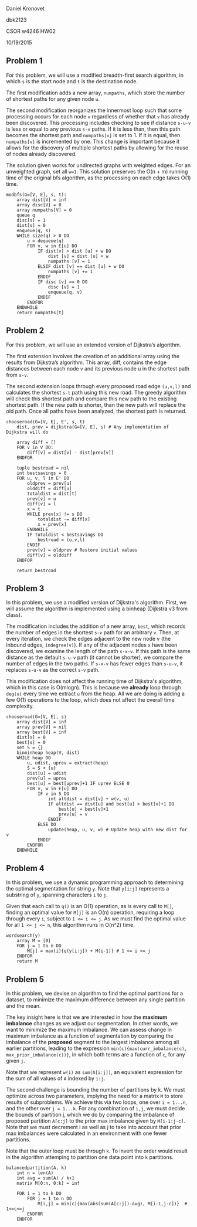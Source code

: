Daniel Kronovet

dbk2123

CSOR w4246 HW02

10/19/2015

## Problem 1

For this problem, we will use a modified breadth-first search algorithm, in which `s` is the start node and `t` is the destination node.

The first modification adds a new array, `numpaths`, which store the number of shortest paths for any given node `u`.

The second modification reorganizes the innermost loop such that some processing occurs for each node `v` regardless of whether that `v` has already been discovered.  This processing includes checking to see if distance `s-u-v` is less or equal to any previous `s-v` paths. If it is less than, then this path becomes the shortest path and `numpaths[v]` is set to 1. If it is equal, then `numpaths[v]` is incremented by one. This change is important because it allows for the discovery of multiple shortest paths by allowing for the reuse of nodes already discovered.

The solution given works for undirected graphs with weighted edges. For an unweighted graph, set all `w=1`. This solution preserves the O(n + m) running time of the original bfs algorithm, as the processing on each edge takes O(1) time.

```
modbfs(G=[V, E], s, t):
    array dist[V] = inf
    array disc[V] = 0
    array numpaths[V] = 0
    queue q
    disc[s] = 1
    dist[s] = 0
    enqueue(q, s)
    WHILE size(q) > 0 DO
        u = dequeue(q)
        FOR v, w in E[u] DO
            IF dist[v] > dist [u] + w DO
                dist [v] = dist [u] + w
                numpaths [v] = 1
            ELSIF dist [v] == dist [u] + w DO
                numpaths [v] += 1
            ENDIF
            IF disc [v] == 0 DO
                disc [v] = 1
                enqueue(q, v)
            ENDIF
        ENDFOR
    ENDWHILE
    return numpaths[t]
```


## Problem 2

For this problem, we will use an extended version of Dijkstra’s algorithm.

The first extension involves the creation of an additional array using the results from Dijkstra’s algorithm. This array, diff, contains the edge distances between each node `v` and its previous node u in the shortest path from `s-v`.

The second extension loops through every proposed road edge `(u,v,l)` and calculates the shortest `s-t` path using this new road. The greedy algorithm will check this shortest path and compare this new path to the existing shortest path. If the new path is shorter, than the new path will replace the old path. Once all paths have been analyzed, the shortest path is returned.


```
chooseroad(G=[V, E], E', s, t)
    dist, prev = dijkstra(G=[V, E], s) # Any implementation of Dijkstra will do

    array diff = []
    FOR v in V DO:
        diff[v] = dist[v] - dist[prev[v]]
    ENDFOR

    tuple bestroad = nil
    int bestsavings = 0
    FOR u, v, l in E' DO
        oldprev = prev[u]
        olddiff = diff[u]
        totaldist = dist[t]
        prev[v] = u
        diff[v] = l
        x = t
        WHILE prev[x] != s DO
            totaldist -= diff[x]
            x = prev[x]
        ENDWHILE
        IF totaldist < bestsavings DO
            bestroad = (u,v,l)
        ENDIF
        prev[v] = oldprev # Restore initial values
        diff[v] = olddiff
    ENDFOR

    return bestroad
```

## Problem 3

In this problem, we use a modified version of Dijkstra's algorithm. First, we will assume the algorithm is implemented using a binheap (Dijkstra v3 from class).

The modification includes the addition of a new array, `best`, which records the number of edges in the shortest `s-v` path for an arbitrary `v`. Then, at every iteration, we check the edges adjacent to the new node v (the inbound edges, `indegree(v)`). If any of the adjacent nodes `x` have been discovered, we examine the length of the path `s-x-v`. If this path is the same distance as the default `s-u-v` path (it cannot be shorter), we compare the number of edges in the two paths. If `s-x-v` has fewer edges than `s-u-v`, it replaces `s-u-v` as the correct `s-v` path.

This modification does not affect the running time of Dijkstra's algorithm, which in this case is O(mlogn). This is because we **already** loop through `deg(u)` every time we extract `u` from the heap. All we are doing is adding a few O(1) operations to the loop, which does not affect the overall time complexity.

```
chooseroad(G=[V, E], s)
    array dist[V] = inf
    array prev[V] = nil
    array best[V] = inf
    dist[s] = 0
    best[s] = 0
    set S = {}
    binminheap heap(V, dist)
    WHILE heap DO
        u, udist, uprev = extract(heap)
        S = S + {u}
        dist[u] = udist
        prev[u] = uprev
        best[u] = best[uprev]+1 IF uprev ELSE 0
        FOR v, w in E[u] DO
            IF v in S DO
                int altdist = dist[v] + w(v, u)
                IF altdist == dist[u] and best[u] > best[v]+1 DO
                    best[u] = best[v]+1
                    prev[u] = v
                ENDIF
            ELSE DO
                update(heap, u, v, w) # Update heap with new dist for v
            ENDIF
        ENDFOR
    ENDWHILE
```

## Problem 4

In this problem, we use a dynamic programming approach to determining the optimal segmentation for string `y`. Note that `y[i:j]` represents a substring of `y`, spanning characters `i` to `j`.

Given that each call to `q()` is an O(1) operation, as is every call to `M[]`, finding an optimal value for `M[j]` is an O(n) operation, requiring a loop through every `i`, subject to `1 <= i <= j`. As we must find the optimal value for all `1 <= j <= n`, this algorithm runs in O(n^2) time.

```
wordsearch(y)
    array M = [0]
    FOR j = 1 to n DO
        M[j] = max(i){q(y[i:j]) + M(i-1)} # 1 <= i <= j
    ENDFOR
    return M
```

## Problem 5

In this problem, we devise an algorithm to find the optimal partitions for a dataset, to minimize the maximum difference between any single partition and the mean.

The key insight here is that we are interested in how the **maximum imbalance** changes as we adjust our segmentation. In other words, we want to minimize the maximum imbalance. We can assess change in maximum imbalance as a function of segmentation by comparing the imbalance of the **proposed** segment to the largest imbalance among all earlier partitions, leading to the expression `min(c){max(curr_imbalance(c), max_prior_imbalance(c))}`, in which both terms are a function of `c`, for any given `j`.

Note that we represent `w(i)` as `sum(A[i:j])`, an equivalent expression for the sum of all values of `A` indexed by `i:j`.

The second challenge is bounding the number of partitions by k. We must optimize across two parameters, implying the need for a matrix `M` to store results of subproblems. We achieve this via two loops, one over `i = 1...n`, and the other over `j = 1...k`. For any combination of `i,j`, we must decide the bounds of partition j, which we do by comparing the imbalance of proposed partition `A[c:j]` to the prior max imbalance given by `M[i-1:j-c]`. Note that we must decrement i as well as j to take into account that prior max imbalances were calculated in an environment with one fewer partitions.

Note that the outer loop must be through `k`. To invert the order would result in the algorithm attemping to partition one data point into `k` partitions.

```
balancedpartition(A, k)
    int n = len(A)
    int avg = sum(A) / k+1
    matrix M[0:n, 0:k] = inf

    FOR i = 1 to k DO
        FOR j = 1 to n DO
            M[i,j] = min(c){max(abs(sum(A[c:j])-avg), M[i-1,j-c])}  # 1<=c<=j
        ENDFOR
    ENDFOR

```





























